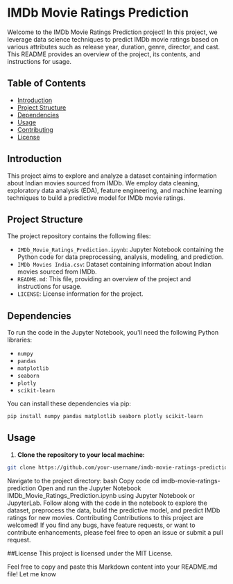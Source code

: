 # IMDb Movie Ratings Prediction

Welcome to the IMDb Movie Ratings Prediction project! In this project, we leverage data science techniques to predict IMDb movie ratings based on various attributes such as release year, duration, genre, director, and cast. This README provides an overview of the project, its contents, and instructions for usage.

## Table of Contents

- [Introduction](#introduction)
- [Project Structure](#project-structure)
- [Dependencies](#dependencies)
- [Usage](#usage)
- [Contributing](#contributing)
- [License](#license)

## Introduction

This project aims to explore and analyze a dataset containing information about Indian movies sourced from IMDb. We employ data cleaning, exploratory data analysis (EDA), feature engineering, and machine learning techniques to build a predictive model for IMDb movie ratings.

## Project Structure

The project repository contains the following files:

- `IMDb_Movie_Ratings_Prediction.ipynb`: Jupyter Notebook containing the Python code for data preprocessing, analysis, modeling, and prediction.
- `IMDb Movies India.csv`: Dataset containing information about Indian movies sourced from IMDb.
- `README.md`: This file, providing an overview of the project and instructions for usage.
- `LICENSE`: License information for the project.

## Dependencies

To run the code in the Jupyter Notebook, you'll need the following Python libraries:

- `numpy`
- `pandas`
- `matplotlib`
- `seaborn`
- `plotly`
- `scikit-learn`

You can install these dependencies via pip:

```bash
pip install numpy pandas matplotlib seaborn plotly scikit-learn
```
## Usage

1. **Clone the repository to your local machine:**

```bash
git clone https://github.com/your-username/imdb-movie-ratings-prediction.git
```
Navigate to the project directory:
bash
Copy code
cd imdb-movie-ratings-prediction
Open and run the Jupyter Notebook IMDb_Movie_Ratings_Prediction.ipynb using Jupyter Notebook or JupyterLab.
Follow along with the code in the notebook to explore the dataset, preprocess the data, build the predictive model, and predict IMDb ratings for new movies.
Contributing
Contributions to this project are welcomed! If you find any bugs, have feature requests, or want to contribute enhancements, please feel free to open an issue or submit a pull request.

##License
This project is licensed under the MIT License.

Feel free to copy and paste this Markdown content into your README.md file! Let me know
